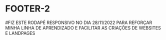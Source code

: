 # FOOTER-2

#FIZ ESTE RODAPÉ RESPONSIVO NO DIA 28/11/2022 PARA REFORÇAR MINHA LINHA DE APRENDIZADO E FACILITAR
AS CRIAÇÕES DE WEBSITES E LANDPAGES
